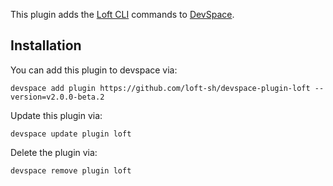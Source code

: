 This plugin adds the [Loft CLI](https://github.com/loft-sh/loft) commands to [DevSpace](https://devspace.sh/). 

## Installation

You can add this plugin to devspace via:
```
devspace add plugin https://github.com/loft-sh/devspace-plugin-loft --version=v2.0.0-beta.2
```

Update this plugin via:
```
devspace update plugin loft
```

Delete the plugin via:
```
devspace remove plugin loft
```
